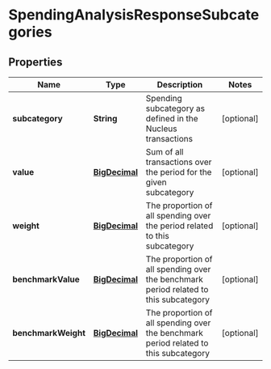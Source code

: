 
# SpendingAnalysisResponseSubcategories

## Properties
Name | Type | Description | Notes
------------ | ------------- | ------------- | -------------
**subcategory** | **String** | Spending subcategory as defined in the Nucleus transactions |  [optional]
**value** | [**BigDecimal**](BigDecimal.md) | Sum of all transactions over the period for the given subcategory |  [optional]
**weight** | [**BigDecimal**](BigDecimal.md) | The proportion of all spending over the period related to this subcategory |  [optional]
**benchmarkValue** | [**BigDecimal**](BigDecimal.md) | The proportion of all spending over the benchmark period related to this subcategory |  [optional]
**benchmarkWeight** | [**BigDecimal**](BigDecimal.md) | The proportion of all spending over the benchmark period related to this subcategory |  [optional]



